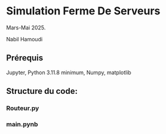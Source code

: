 # Simulation Ferme De Serveurs

Mars-Mai 2025.

Nabil Hamoudi

## Prérequis

Jupyter, Python 3.11.8 minimum, Numpy, matplotlib

## Structure du code:

### Routeur.py

### main.pynb